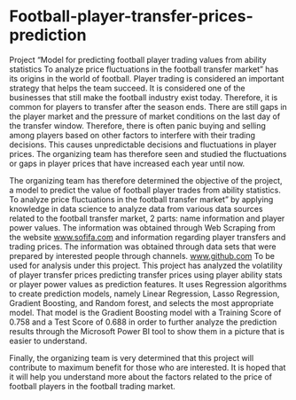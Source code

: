 # Football-player-transfer-prices-prediction
Project “Model for predicting football player trading values from ability statistics To analyze price fluctuations in the football transfer market” has its origins in the world of football. Player trading is considered an important strategy that helps the team succeed. It is considered one of the businesses that still make the football industry exist today. Therefore, it is common for players to transfer after the season ends. There are still gaps in the player market and the pressure of market conditions on the last day of the transfer window. Therefore, there is often panic buying and selling among players based on other factors to interfere with their trading decisions. This causes unpredictable decisions and fluctuations in player prices. The organizing team has therefore seen and studied the fluctuations or gaps in player prices that have increased each year until now.

The organizing team has therefore determined the objective of the project, a model to predict the value of football player trades from ability statistics. To analyze price fluctuations in the football transfer market” by applying knowledge in data science to analyze data from various data sources related to the football transfer market, 2 parts: name information and player power values. The information was obtained through Web Scraping from the website www.sofifa.com and information regarding player transfers and trading prices. The information was obtained through data sets that were prepared by interested people through channels. www.github.com To be used for analysis under this project.
This project has analyzed the volatility of player transfer prices predicting transfer prices using player ability stats or player power values as prediction features. It uses Regression algorithms to create prediction models, namely Linear Regression, Lasso Regression, Gradient Boosting, and Random forest, and selects the most appropriate model. That model is the Gradient Boosting model with a Training Score of 0.758 and a Test Score of 0.688 in order to further analyze the prediction results through the Microsoft Power BI tool to show them in a picture that is easier to understand.

Finally, the organizing team is very determined that this project will contribute to maximum benefit for those who are interested. It is hoped that it will help you understand more about the factors related to the price of football players in the football trading market.
